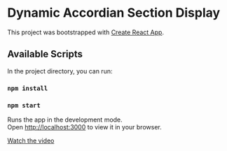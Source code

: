 # Dynamic Accordian Section Display

This project was bootstrapped with [Create React App](https://github.com/facebook/create-react-app).

## Available Scripts

In the project directory, you can run:

### `npm install`

### `npm start`

Runs the app in the development mode.\
Open [http://localhost:3000](http://localhost:3000) to view it in your browser.

[Watch the video](https://github.com/Siddharth856/accordian-app/blob/main/output.mp4)
